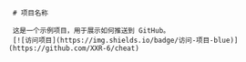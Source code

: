      # 项目名称

     这是一个示例项目，用于展示如何推送到 GitHub。
     [![访问项目](https://img.shields.io/badge/访问-项目-blue)](https://github.com/XXR-6/cheat)
